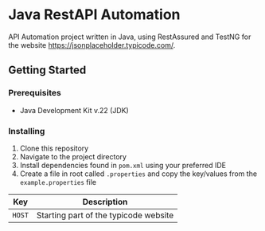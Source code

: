 # Java RestAPI Automation

API Automation project written in Java, using RestAssured and TestNG for the website https://jsonplaceholder.typicode.com/.

## Getting Started

### Prerequisites

- Java Development Kit v.22 (JDK)

### Installing

1. Clone this repository
2. Navigate to the project directory
3. Install dependencies found in `pom.xml` using your preferred IDE
4. Create a file in root called `.properties` and copy the key/values from the `example.properties` file

| Key     | Description                                                                      |
|---------|----------------------------------------------------------------------------------|
| `HOST`    | Starting part of the typicode website                                            |

